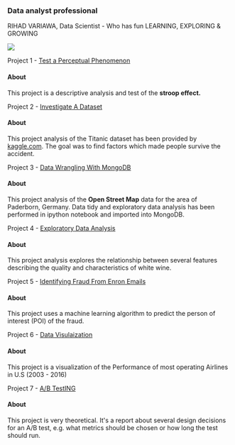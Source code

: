 ### Data analyst professional
RIHAD VARIAWA, Data Scientist - Who has fun LEARNING, EXPLORING & GROWING

![](https://media.giphy.com/media/1jajRMyzk2jySFrJoY/giphy.gif)

Project 1 - [Test a Perceptual Phenomenon](https://github.com/2series/Data-Analyst-Professional/tree/master/Project%201%20-%20Test%20A%20Perceptual%20Phenomenon)
#### About
This project is a descriptive analysis and test of the **stroop effect.**

Project 2 - [Investigate A Dataset](https://github.com/2series/Data-Analyst-Professional/tree/master/Project%202%20-%20Investigate%20A%20Dataset)
#### About
This project analysis of the Titanic dataset has been provided by [kaggle.com](http://www.kaggle.com). The goal was to find factors which made people survive the accident.

Project 3 - [Data Wrangling With MongoDB](https://github.com/2series/Data-Analyst-Professional/tree/master/Project%203%20-%20Data%20Wrangling%20With%20MongoDB)
#### About
This project analysis of the **Open Street Map** data for the area of Paderborn, Germany. Data tidy and exploratory data analysis has been performed in ipython notebook and imported into MongoDB.

Project 4 - [Exploratory Data Analysis](https://github.com/2series/Data-Analyst-Professional/tree/master/Project%204%20-%20Exploratory%20Data%20Analysis)
#### About
This project analysis explores the relationship between several features describing the quality and characteristics of white wine.

Project 5 - [Identifying Fraud From Enron Emails](https://github.com/2series/Data-Analyst-Professional/tree/master/Project%205%20-%20Identifying%20Fraud%20From%20ENRON%20Emails)
#### About
This project uses a machine learning algorithm to predict the person of interest (POI) of the fraud.

Project 6 - [Data Visulaization](https://github.com/2series/Data-Analyst-Professional/tree/master/Project%206%20-%20Data%20Visualization)
#### About
This project is a visualization of the Performance of most operating Airlines in U.S (2003 - 2016)

Project 7 - [A/B TestING](https://github.com/2series/Data-Analyst-Professional/tree/master/Project%207%20-%20AB%20Testing)
#### About
This project is very theoretical. It's a report about several design decisions for an A/B test, e.g. what metrics should be chosen or how long the test should run.

